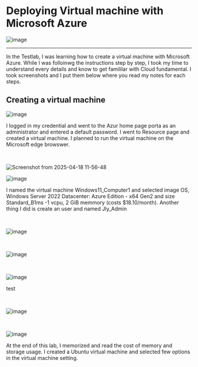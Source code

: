 <h1>Deploying Virtual machine with Microsoft Azure</h1>

![image](https://github.com/user-attachments/assets/86ddecbc-67fa-4149-9679-90fa7ca0dc01)

<hr>
<p>


In the Testlab, I was learning how to create a virtual machine with Microsoft Azure. While I was folloinwg the instructions step by step,
I took my time to understand every details and know to get famililar with Cloud fundamental. I took screenshots and I put them below where you read my notes for each steps.
  
</p>



<h2>Creating a virtual machine</h2>

![image](https://github.com/user-attachments/assets/9c950e22-f4d3-4023-be80-e51e3cff1c37)


<p>
  I logged in my credential and went to the Azur home page porta as an administrator and entered a default password.
  I went to Resource page and created a virtual machine. I planned to run the virtual machine on the Microsoft edge browswer. 
</p>


<br>

![Screenshot from 2025-04-18 11-56-48](https://github.com/user-attachments/assets/fa8f390b-2e94-4d57-86c8-26939e0e1e1f)


![image](https://github.com/user-attachments/assets/00d31c52-1c49-400a-92e1-77ace605ee90)

<p>
  I named the virtual machine Windows11_Computer1 and selected image OS, Windows Server 2022 Datacenter: Azure
  Edition - x64 Gen2 and size Standard_B1ms -1 vcpu, 2 GiB memmory (costs $18.10/month). Another thing I did is
  create an user and named Jly_Admin
</p>

<br>



![image](https://github.com/user-attachments/assets/a52a138a-0a03-4342-b61e-ab9aa0f411f2)


<br>


![image](https://github.com/user-attachments/assets/62d5e347-685b-4684-95e9-b3a753ddee95)

<p>




</p>



<br>



![image](https://github.com/user-attachments/assets/a07fd0f7-03d0-47c9-8e37-a9b6da1735cd)


<p>
  test
</p>


<br>


![image](https://github.com/user-attachments/assets/633d7d8c-838f-4276-a5b5-e9ea586986e7)

<br>


![image](https://github.com/user-attachments/assets/840104e1-f8b2-419f-a618-3c1db9b879e1)


<p>At the end of this lab, I memorized and read the cost of memory and storage usage. I created a Ubuntu virtual machine and selected few options 
in the virtual machine setting. 
</p>
